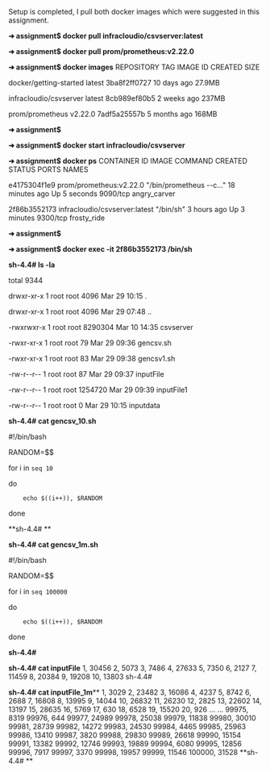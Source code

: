 Setup is completed, I pull both docker images which were suggested in this assignment.

**➜  assignment$ docker pull infracloudio/csvserver:latest**

**➜  assignment$ docker pull prom/prometheus:v2.22.0**

**➜  assignment$ docker images**
REPOSITORY               TAG       IMAGE ID       CREATED        SIZE

docker/getting-started   latest    3ba8f2ff0727   10 days ago    27.9MB

infracloudio/csvserver   latest    8cb989ef80b5   2 weeks ago    237MB

prom/prometheus          v2.22.0   7adf5a25557b   5 months ago   168MB

**➜  assignment$**  

**➜  assignment$ docker start infracloudio/csvserver**

**➜  assignment$ docker ps**
CONTAINER ID   IMAGE                           COMMAND                  CREATED          STATUS         PORTS      NAMES

e4175304f1e9   prom/prometheus:v2.22.0         "/bin/prometheus --c…"   18 minutes ago   Up 5 seconds   9090/tcp   angry_carver

2f86b3552173   infracloudio/csvserver:latest   "/bin/sh"                3 hours ago      Up 3 minutes   9300/tcp   frosty_ride

**➜  assignment$**

**➜  assignment$ docker exec -it 2f86b3552173 /bin/sh**

**sh-4.4# ls -la**

total 9344

drwxr-xr-x 1 root root    4096 Mar 29 10:15 .

drwxr-xr-x 1 root root    4096 Mar 29 07:48 ..

-rwxrwxr-x 1 root root 8290304 Mar 10 14:35 csvserver

-rwxr-xr-x 1 root root      79 Mar 29 09:36 gencsv.sh

-rwxr-xr-x 1 root root      83 Mar 29 09:38 gencsv1.sh

-rw-r--r-- 1 root root      87 Mar 29 09:37 inputFile

-rw-r--r-- 1 root root 1254720 Mar 29 09:39 inputFile1

-rw-r--r-- 1 root root       0 Mar 29 10:15 inputdata

**sh-4.4# cat gencsv_10.sh**

#!/bin/bash

RANDOM=$$

for i in `seq 10`

do

        echo $((i++)), $RANDOM

done

**sh-4.4# **

**sh-4.4# cat gencsv_1m.sh**

#!/bin/bash

RANDOM=$$

for i in `seq 100000`

do

        echo $((i++)), $RANDOM

done

**sh-4.4#** 


**sh-4.4# cat inputFile**
1, 30456
2, 5073
3, 7486
4, 27633
5, 7350
6, 2127
7, 11459
8, 20384
9, 19208
10, 13803
sh-4.4#  


**sh-4.4# cat inputFile_1m****
1, 3029
2, 23482
3, 16086
4, 4237
5, 8742
6, 2688
7, 16808
8, 13995
9, 14044
10, 26832
11, 26230
12, 2825
13, 22602
14, 13197
15, 28635
16, 5769
17, 630
18, 6528
19, 15520
20, 926
...
...
99975, 8319
99976, 644
99977, 24989
99978, 25038
99979, 11838
99980, 30010
99981, 28739
99982, 14272
99983, 24530
99984, 4465
99985, 25963
99986, 13410
99987, 3820
99988, 29830
99989, 26618
99990, 15154
99991, 13382
99992, 12746
99993, 19889
99994, 6080
99995, 12856
99996, 7917
99997, 3370
99998, 19957
99999, 11546
100000, 31528
**sh-4.4# **


